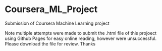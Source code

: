 # Coursera_ML_Project
Submission of Coursera Machine Learning project

Note multiple attempts were made to submit the .html file of this projoect using Github Pages for easy online reading, however were unsuccessful. Please download the file for review. Thanks
